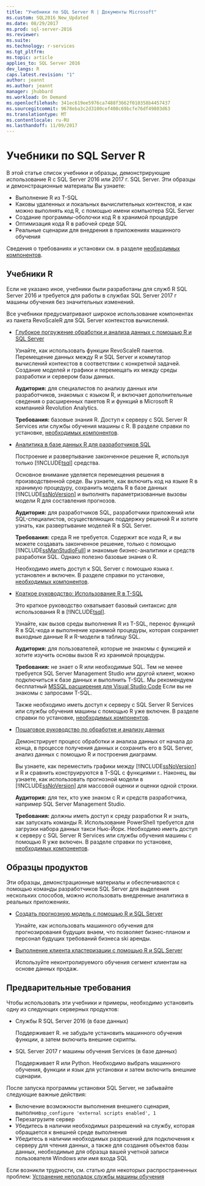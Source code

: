 ```yaml
---
title: "Учебники по SQL Server R | Документы Microsoft"
ms.custom: SQL2016_New_Updated
ms.date: 08/29/2017
ms.prod: sql-server-2016
ms.reviewer: 
ms.suite: 
ms.technology: r-services
ms.tgt_pltfrm: 
ms.topic: article
applies_to: SQL Server 2016
dev_langs: R
caps.latest.revision: "1"
author: jeannt
ms.author: jeannt
manager: jhubbard
ms.workload: On Demand
ms.openlocfilehash: 341ec619ee5976ca7488f3662f010358b4457437
ms.sourcegitcommit: 9678eba3c2d3100cef408c69bcfe76df49803d63
ms.translationtype: MT
ms.contentlocale: ru-RU
ms.lasthandoff: 11/09/2017
---
```

# <a name="sql-server-r-tutorials"></a>Учебники по SQL Server R

В этой статье список учебники и образцы, демонстрирующие использование R с SQL Server 2016 или 2017 г. SQL Server. Эти образцы и демонстрационные материалы Вы узнаете:

+ Выполнение R из T-SQL
+ Каковы удаленных и локальных вычислительных контекстов, и как можно выполнять код R, с помощью имени компьютера SQL Server
+ Создание программы-оболочки код R в хранимой процедуре
+ Оптимизация кода R в рабочей среде SQL
+ Реальные сценарии для внедрения в приложениях машинного обучения

Сведения о требованиях и установки см. в разделе [необходимых компонентов](#bkmk_Prerequisites).

## <a name="bkmk_sqltutorials"></a>Учебники R

Если не указано иное, учебники были разработаны для служб R SQL Server 2016 и требуется для работы в службах SQL Server 2017 г машины обучения без значительных изменений.

Все учебники предусматривают широкое использование компонентах из пакета RevoScaleR для SQL Server контекстов вычислений.

+ [Глубокое погружение обработки и анализа данных с помощью R и SQL Server](../tutorials/deepdive-data-science-deep-dive-using-the-revoscaler-packages.md)

  Узнайте, как использовать функции RevoScaleR пакетов. Перемещение данных между R и SQL Server и коммутатор вычислений контекстов в соответствии с конкретной задачей. Создание моделей и графики и перемещать их между среды разработки и сервером базы данных.

  **Аудитория:** для специалистов по анализу данных или разработчиков, знакомых с языком R, и включает дополнительные сведения о расширенных пакетов R и функций в Microsoft R компанией Revolution Analytics.

  **Требования:** базовые знания R. Доступ к серверу с SQL Server R Services или службы обучения машины с R. В разделе справки по установке, [необходимых компонентов](#bkmk_Prerequisites).

+ [Аналитика в базе данных R для разработчиков SQL](../tutorials/sqldev-in-database-r-for-sql-developers.md)

  Построение и развертывание законченное решение R, используя только [!INCLUDE[tsql](../../includes/tsql-md.md)] средства.

  Основное внимание уделяется перемещения решения в производственной среде. Вы узнаете, как включить код на языке R в хранимую процедуру, сохранить модель R в базе данных [!INCLUDE[ssNoVersion](../../includes/ssnoversion-md.md)] и выполнять параметризованные вызовы модели R для составления прогнозов.

  **Аудитория:** для разработчиков SQL, разработчики приложений или SQL-специалистов, осуществляющих поддержку решений R и хотите узнать, как развертывание моделей R в SQL Server.

  **Требования:** среда R не требуется. Содержит все кода R, и вы можете создавать законченное решение, только с помощью [!INCLUDE[ssManStudioFull](../../includes/ssmanstudiofull-md.md)] и знакомые бизнес-аналитики и средств разработки SQL. Однако полезно базовые знания о R.

  Необходимо иметь доступ к SQL Server с помощью языка r. установлен и включен. В разделе справки по установке, [необходимых компонентов](#bkmk_Prerequisites).

+ [Краткое руководство: Использование R в T-SQL](../tutorials/rtsql-using-r-code-in-transact-sql-quickstart.md)

  Это краткое руководство охватывает базовый синтаксис для использования R в [!INCLUDE[tsql](../../includes/tsql-md.md)].

  Узнайте, как вызов среды выполнения R из T-SQL, перенос функций R в SQL-кода и выполнение хранимой процедуры, которая сохраняет выходные данные R и R-модели в таблицу SQL.

  **Аудитория:** для пользователей, которые не знакомы с функцией и хотите изучить основы вызов R из хранимой процедуры.

  **Требования:** не знает о R или необходимые SQL. Тем не менее требуется SQL Server Management Studio или другой клиент, можно подключиться к базе данных и выполнить T-SQL. Мы рекомендуем бесплатный [MSSQL расширения для Visual Studio Code](https://marketplace.visualstudio.com/items?itemName=ms-mssql.mssql) Если вы не знакомы с запросами T-SQL.

  Также необходимо иметь доступ к серверу с SQL Server R Services или службы обучения машины с помощью R уже включен. В разделе справки по установке, [необходимых компонентов](#bkmk_Prerequisites).

+ [Пошаговое руководство по обработке и анализу данных](../tutorials/walkthrough-data-science-end-to-end-walkthrough.md)

  Демонстрирует процесс обработки и анализа данных от начала до конца, в процессе получения данных и сохранить его в SQL Server, анализ данных с помощью R и построения диаграмм.

  Вы узнаете, как переместить графики между [!INCLUDE[ssNoVersion](../../includes/ssnoversion-md.md)] и R и сравнить конструируются в T-SQL с функциями r.. Наконец, вы узнаете, как использовать прогнозной модели в [!INCLUDE[ssNoVersion](../../includes/ssnoversion-md.md)] для массовой оценки и оценки одной строки.

  **Аудитория:** для тех, кто уже знаком с R и средств разработчика, например SQL Server Management Studio.

  **Требования:** должны иметь доступ к среду разработки R и знать, как запускать команды R. Использование PowerShell требуется для загрузки набора данных такси Нью-Йорк. Необходимо иметь доступ к серверу с SQL Server R Services или службы обучения машины с помощью R уже включен. В разделе справки по установке, [необходимых компонентов](#bkmk_Prerequisites).

## <a name ="bkmk_samples"></a>Образцы продуктов

Эти образцы, демонстрационные материалы и обеспечиваются с помощью команды разработчиков SQL Server для выделения нескольких способов, можно использовать внедренные аналитика в реальных приложениях.

+ [Создать прогнозную модель с помощью R и SQL Server](https://microsoft.github.io/sql-ml-tutorials/R/rentalprediction)

  Узнайте, как использовать машинного обучения для прогнозирования будущих внаем, что позволяет бизнес-планом и персонал будущих требований бизнеса ski аренды.

+ [Выполнение клиента кластеризации с помощью R и SQL Server](https://microsoft.github.io/sql-ml-tutorials/R/customerclustering/)

  Используйте неконтролируемого обучения сегмент клиентам на основе данных продаж.

## <a name="bkmk_Prerequisites"></a>Предварительные требования

Чтобы использовать эти учебники и примеры, необходимо установить одну из следующих серверных продуктов:

+ Службы R SQL Server 2016 (в базе данных)
  
  Поддерживает R. не забудьте установить машинного обучения функции, а затем включить внешние скрипты.

+ SQL Server 2017 г машины обучения Services (в базе данных)
  
  Поддерживает R или Python. Необходимо выбрать машинного обучения, функции и язык для установки и затем включить внешние сценарии.

После запуска программы установки SQL Server, не забывайте следующие важные действия:

+ Включение возможности выполнения внешнего сценария, выполнив`sp_configure 'external scripts enabled', 1`
+ Перезагрузите сервер
+ Убедитесь в наличии необходимых разрешений на службу, которая обращается к внешней среде выполнения
+ Убедитесь в наличии необходимых разрешений для подключения к серверу для чтения данных, а также для создания объектов базы данных, необходимые для образца вашей учетной записи пользователя Windows или имя входа SQL

Если возникли трудности, см. статью для некоторых распространенных проблем: [Устранение неполадок службы машины обучения](../machine-learning-troubleshooting-faq.md)
